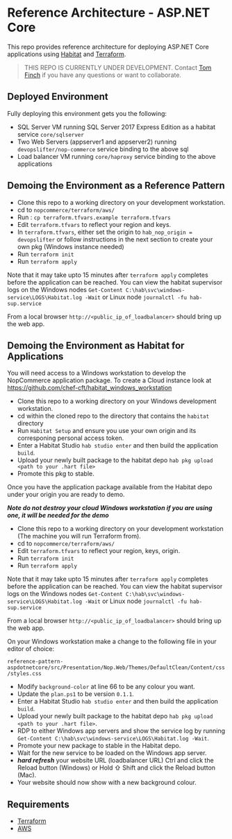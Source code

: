 # Reference Architecture  - ASP.NET Core 
This repo provides reference architecture for deploying ASP.NET Core applications using [Habitat](https://habitat.sh) and [Terraform](https://terraform.io). 

>THIS REPO IS CURRENTLY UNDER DEVELOPMENT. Contact [Tom Finch](https://github.com/devopslifter) if you have any questions or want to collaborate.

## Deployed Environment
Fully deploying this environment gets you the following:

- SQL Server VM running SQL Server 2017 Express Edition as a habitat service `core/sqlserver`
- Two Web Servers (appserver1 and appserver2) running `devopslifter/nop-commerce` service binding to the above sql
- Load balancer VM running `core/haproxy` service binding to the above applications

## Demoing the Environment as a Reference Pattern
- Clone this repo to a working directory on your development workstation.
- cd to  `nopcommerce/terraform/aws/`
- Run : `cp terraform.tfvars.example terraform.tfvars`
- Edit `terraform.tfvars` to reflect your region and keys.
- In `terraform.tfvars`, either set the origin to `hab_nop_origin = devopslifter` or follow instructions in the next section to create your own pkg (Windows instance needed)
- Run `terraform init`
- Run `terraform apply`

Note that it may take upto 15 minutes after `terraform apply` completes before the application can be reached. You can view the habitat supervisor logs on the Windows nodes `Get-Content C:\hab\svc\windows-service\LOGS\Habitat.log -Wait` or Linux node `journalctl -fu hab-sup.service`

From a local browser `http://<public_ip_of_loadbalancer>` should bring up the web app.

## Demoing the Environment as Habitat for Applications
You will need access to a Windows workstation to develop the NopCommerce application package. To create a Cloud instance look at https://github.com/chef-cft/habitat_windows_workstation

- Clone this repo to a working directory on your Windows development workstation.
- cd within the cloned repo to the directory that contains the `habitat` directory
- Run `Habitat Setup` and ensure you use your own origin and its corresponing personal access token.
- Enter a Habitat Studio `hab studio enter` and then build the application `build`.
- Upload your newly built package to the habitat depo `hab pkg upload <path to your .hart file>` 
- Promote this pkg to stable.

Once you have the application package available from the Habitat depo under your origin you are ready to demo.

***Note do not destroy your cloud Windows workstation if you are using one, it will be needed for the demo***

- Clone this repo to a working directory on your development workstation (The machine you will run Terraform from).
- cd to  `nopcommerce/terraform/aws/`
- Edit `terraform.tfvars` to reflect your region, keys, origin.
- Run `terraform init`
- Run `terraform apply`

Note that it may take upto 15 minutes after `terraform apply` completes before the application can be reached. You can view the habitat supervisor logs on the Windows nodes `Get-Content C:\hab\svc\windows-service\LOGS\Habitat.log -Wait` or Linux node `journalctl -fu hab-sup.service`

From a local browser `http://<public_ip_of_loadbalancer>` should bring up the web app.

On your Windows workstation make a change to the following file in your editor of choice:

`reference-pattern-aspdotnetcore/src/Presentation/Nop.Web/Themes/DefaultClean/Content/css/styles.css`

 - Modify `background-color` at line 66 to be any colour you want.
 - Update the `plan.ps1` to be version `0.1.1`.
 - Enter a Habitat Studio `hab studio enter` and then build the application `build`.
 - Upload your newly built package to the habitat depo `hab pkg upload <path to your .hart file>`.
 - RDP to either Windows app servers and show the service log by running `Get-Content C:\hab\svc\windows-service\LOGS\Habitat.log -Wait`.
 - Promote your new package to stable in the Habitat depo.
 - Wait for the new service to be loaded on the Windows app server.
 - ***hard refresh*** your website URL (loadbalancer URL) Ctrl and click the Reload button (Windows) or Hold ⇧ Shift and click the Reload button (Mac).
 - Your website should now show with a new background colour.


## Requirements
- [Terraform](https://terraform.io)
- [AWS](https://aws.amazon.com/)

